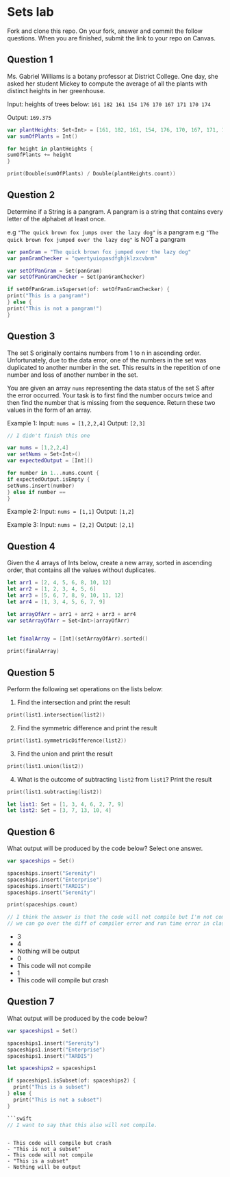 # Sets lab

Fork and clone this repo. On your fork, answer and commit the follow questions. When you are finished, submit the link to your repo on Canvas.


## Question 1

Ms. Gabriel Williams is a botany professor at District College. One day, she asked her student Mickey to compute the average of all the plants with distinct heights in her greenhouse.

Input: heights of trees below:
`161 182 161 154 176 170 167 171 170 174`

Output:
`169.375`

```swift
var plantHeights: Set<Int> = [161, 182, 161, 154, 176, 170, 167, 171, 170, 174]
var sumOfPlants = Int()

for height in plantHeights {
sumOfPlants += height
}

print(Double(sumOfPlants) / Double(plantHeights.count))
```

## Question 2

Determine if a String is a pangram. A pangram is a string that contains every letter of the alphabet at least once.

 e.g `"The quick brown fox jumps over the lazy dog"` is a pangram
 e.g `"The quick brown fox jumped over the lazy dog"` is NOT a pangram
 
 ```swift
 var panGram = "The quick brown fox jumped over the lazy dog"
 var panGramChecker = "qwertyuiopasdfghjklzxcvbnm"
 
 var setOfPanGram = Set(panGram)
 var setOfPanGramChecker = Set(panGramChecker)
 
 if setOfPanGram.isSuperset(of: setOfPanGramChecker) {
 print("This is a pangram!")
 } else {
 print("This is not a pangram!")
 }
```

## Question 3

The set S originally contains numbers from 1 to n in ascending order. Unfortunately, due to the data error, one of the numbers in the set was duplicated to another number in the set. This results in the repetition of one number and loss of another number in the set.

You are given an array `nums` representing the data status of the set S after the error occurred. Your task is to first find the number occurs twice and then find the number that is missing from the sequence. Return these two values in the form of an array.

 Example 1:
 Input: `nums = [1,2,2,4]`
 Output: `[2,3]`
 
 ```swift
 // I didn't finish this one
 
 var nums = [1,2,2,4]
 var setNums = Set<Int>()
 var expectedOutput = [Int]()
 
 for number in 1...nums.count {
 if expectedOutput.isEmpty {
 setNums.insert(number)
 } else if number ==
 }

 ```

 Example 2:
 Input: `nums = [1,1]`
 Output: `[1,2]`

 Example 3:
 Input: `nums = [2,2]`
 Output: `[2,1]`


## Question 4

Given the 4 arrays of Ints below, create a new array, sorted in ascending order, that contains all the values without duplicates.

```swift
let arr1 = [2, 4, 5, 6, 8, 10, 12]
let arr2 = [1, 2, 3, 4, 5, 6]
let arr3 = [5, 6, 7, 8, 9, 10, 11, 12]
let arr4 = [1, 3, 4, 5, 6, 7, 9]

let arrayOfArr = arr1 + arr2 + arr3 + arr4
var setArrayOfArr = Set<Int>(arrayOfArr)


let finalArray = [Int](setArrayOfArr).sorted()

print(finalArray)
```


## Question 5

Perform the following set operations on the lists below:

1. Find the intersection and print the result

```swift
print(list1.intersection(list2))
```
2. Find the symmetric difference and print the result

```swift
print(list1.symmetricDifference(list2))
```
3. Find the union and print the result

```swift
print(list1.union(list2))
```
4. What is the outcome of subtracting `list2` from `list1`? Print the result

```swift
print(list1.subtracting(list2))
```

```swift
let list1: Set = [1, 3, 4, 6, 2, 7, 9]
let list2: Set = [3, 7, 13, 10, 4]
```


## Question 6

What output will be produced by the code below? Select one answer.

```swift
var spaceships = Set()

spaceships.insert("Serenity")
spaceships.insert("Enterprise")
spaceships.insert("TARDIS")
spaceships.insert("Serenity")

print(spaceships.count)
```
```swift
// I think the answer is that the code will not compile but I'm not completely sure. Maybe
// we can go over the diff of compiler error and run time error in class again?
```
- 3
- 4
- Nothing will be output
- 0
- This code will not compile
- 1
- This code will compile but crash


## Question 7

What output will be produced by the code below?

```swift
var spaceships1 = Set()

spaceships1.insert("Serenity")
spaceships1.insert("Enterprise")
spaceships1.insert("TARDIS")

let spaceships2 = spaceships1

if spaceships1.isSubset(of: spaceships2) {
  print("This is a subset")
} else {
  print("This is not a subset")
}

```swift
// I want to say that this also will not compile.
```
```

- This code will compile but crash
- "This is not a subset"
- This code will not compile
- "This is a subset"
- Nothing will be output
